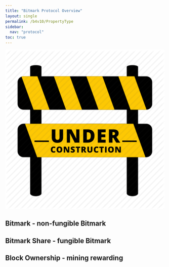 ```yaml
---
title: "Bitmark Protocol Overview"
layout: single
permalink: /b4v10/PropertyType
sidebar:
  nav: "protocol"
toc: true
---
```


![Under Construction](/assets/images/ico_under_construction_512.png)



## Bitmark - non-fungible Bitmark
       
## Bitmark Share - fungible Bitmark

## Block Ownership - mining rewarding